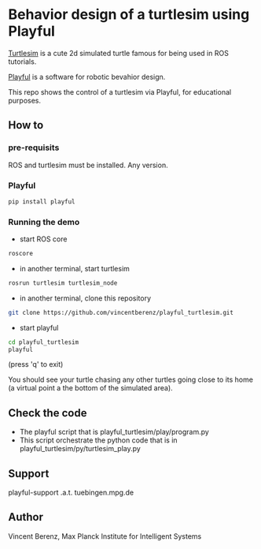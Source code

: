 # Behavior design of a turtlesim using Playful

[Turtlesim](http://wiki.ros.org/turtlesim) is a cute 2d simulated turtle famous for being used in ROS tutorials.

[Playful](https://github.com/vincentberenz/playful_tutorial/wiki/00.-Overview) is a software for robotic bevahior design. 

This repo shows the control of a turtlesim via Playful, for educational purposes.

## How to

### pre-requisits

ROS and turtlesim must be installed. Any version.

### Playful

```bash
pip install playful
```

### Running the demo

- start ROS core

```bash
roscore
```

- in another terminal, start turtlesim

```bash
rosrun turtlesim turtlesim_node
```
- in another terminal, clone this repository

```bash
git clone https://github.com/vincentberenz/playful_turtlesim.git
```
- start playful

```bash
cd playful_turtlesim
playful
```

(press 'q' to exit)

You should see your turtle chasing any other turtles going close to its home (a virtual point a the bottom of the simulated area).

## Check the code

- The playful script that is playful_turtlesim/play/program.py
- This script orchestrate the python code that is in playful_turtlesim/py/turtlesim_play.py

## Support 

playful-support .a.t. tuebingen.mpg.de

## Author

Vincent Berenz, Max Planck Institute for Intelligent Systems






